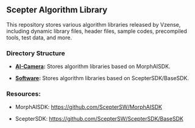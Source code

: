 ## Scepter Algorithm Library

This repository stores various algorithm libraries released by Vzense, including dynamic library files, header files, sample codes, precompiled tools, test data, and more.

### Directory Structure

- **[AI-Camera](AI-Camera/README.md):** Stores algorithm libraries based on MorphAISDK.

- **[Software](Software/README.md):** Stores algorithm libraries based on ScepterSDK/BaseSDK.

### Resources:

- MorphAISDK: https://github.com/ScepterSW/MorphAISDK


- ScepterSDK: https://github.com/ScepterSW/ScepterSDK/BaseSDK
